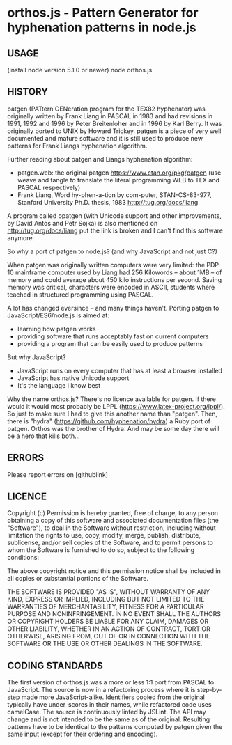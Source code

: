 # orthos.js - Pattern Generator for hyphenation patterns in node.js

## USAGE
(install node version 5.1.0 or newer)
node orthos.js <wortliste> <pattern-in> <pattern-out>

## HISTORY
patgen (PATtern GENeration program for the TEX82 hyphenator) was originally
written by Frank Liang in PASCAL in 1983 and had revisions in 1991, 1992
and 1996 by Peter Breitenloher and in 1996 by Karl Berry. It was originally
ported to UNIX by Howard Trickey.
patgen is a piece of very well documented and mature software and it is
still used to produce new patterns for Frank Liangs hyphenation algorithm.

Further reading about patgen and Liangs hyphenation algorithm:
- patgen.web: the original patgen
  https://www.ctan.org/pkg/patgen
  (use weave and tangle to translate the literal programming WEB
  to TEX and PASCAL respectively)
- Frank  Liang,  Word hy-phen-a-tion by com-puter, STAN-CS-83-977,
  Stanford University Ph.D. thesis, 1983
  http://tug.org/docs/liang

A program called opatgen (with Unicode support and other improvements, by
David Antos and Petr Sojka) is also mentioned on http://tug.org/docs/liang
put the link is broken and I can't find this software anymore.

So why a port of patgen to node.js? (and why JavaScript and not just C?)

When patgen was originally written computers were very limited: the PDP-10
mainframe computer used by Liang had 256 Kilowords – about 1MB – of memory
and could average about 450 kilo instructions per second.
Saving memory was critical, characters were encoded in ASCII, students where
teached in structured programming using PASCAL.

A lot has changed eversince – and many things haven't. Porting patgen to
JavaScript/ES6/node.js is aimed at:
- learning how patgen works
- providing software that runs acceptably fast on current computers
- providing a program that can be easily used to produce patterns

But why JavaScript?
- JavaScript runs on every computer that has at least a browser installed
- JavaScript has native Unicode support
- It's the language I know best

Why the name orthos.js?
There's no licence available for patgen. If there would it would most probably
be LPPL (https://www.latex-project.org/lppl/). So just to make sure I had to
give this another name than "patgen".
Then, there is "hydra" (https://github.com/hyphenation/hydra) a Ruby port of
patgen. Orthos was the brother of Hydra.
And may be some day there will be a hero that kills both…

## ERRORS
Please report errors on [githublink]

## LICENCE
Copyright (c) <year> <copyright holders>
Permission is hereby granted, free of charge, to any person obtaining a copy
of this software and associated documentation files (the "Software"), to
deal in the Software without restriction, including without limitation the
rights to use, copy, modify, merge, publish, distribute, sublicense, and/or
sell copies of the Software, and to permit persons to whom the Software is
furnished to do so, subject to the following conditions:

The above copyright notice and this permission notice shall be included
in all copies or substantial portions of the Software.

THE SOFTWARE IS PROVIDED "AS IS", WITHOUT WARRANTY OF ANY KIND, EXPRESS OR
IMPLIED, INCLUDING BUT NOT LIMITED TO THE WARRANTIES OF MERCHANTABILITY,
FITNESS FOR A PARTICULAR PURPOSE AND NONINFRINGEMENT. IN NO EVENT SHALL
THE AUTHORS OR COPYRIGHT HOLDERS BE LIABLE FOR ANY CLAIM, DAMAGES OR OTHER
LIABILITY, WHETHER IN AN ACTION OF CONTRACT, TORT OR OTHERWISE, ARISING FROM,
OUT OF OR IN CONNECTION WITH THE SOFTWARE OR THE USE OR OTHER DEALINGS IN THE SOFTWARE.

## CODING STANDARDS
The first version of orthos.js was a more or less 1:1 port from PASCAL to JavaScript.
The source is now in a refactoring process where it is step-by-step made
more JavaScript-alike.
Identifiers copied from the original typically have under_scores in their
names, while refactored code uses camelCase.
The source is continuously linted by JSLint.
The API may change and is not intended to be the same as of the original.
Resulting patterns have to be identical to the patterns computed by patgen
given the same input (except for their ordering and encoding).